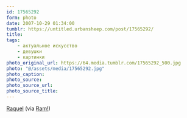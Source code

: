 ```yaml
---
id: 17565292
form: photo
date: 2007-10-29 01:34:00
tumblr: https://untitled.urbansheep.com/post/17565292/
title:
tags:
    - актуальное искусство
    - девушки
    - картинки
photo_original_url: https://64.media.tumblr.com/17565292_500.jpg
photo: "@/assets/media/17565292.jpg"
photo_caption:
photo_source:
photo_source_url:
photo_source_title:
---
```


<p><a href="http://flickr.com/photos/ramfotografia/191921474/">Raquel</a> (via <a href="http://flickr.com/photos/ramfotografia">Ram!</a>)</p>
